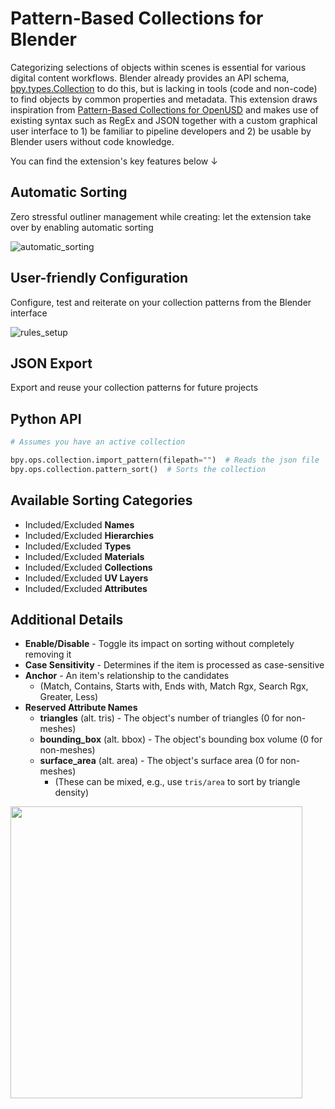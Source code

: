 # Pattern-Based Collections for Blender
Categorizing selections of objects within scenes is essential for various digital content workflows. Blender already provides an API schema, [bpy.types.Collection](https://docs.blender.org/api/current/bpy.types.Collection.html) to do this, but is lacking in tools (code and non-code) to find objects by common properties and metadata. This extension draws inspiration from [Pattern-Based Collections for OpenUSD](https://github.com/PixarAnimationStudios/OpenUSD-proposals/tree/main/proposals/pattern-based-collections) and makes use of existing syntax such as RegEx and JSON together with a custom graphical user interface to 1) be familiar to pipeline developers and 2) be usable by Blender users without code knowledge.  
  
You can find the extension's key features below ↓
## Automatic Sorting
Zero stressful outliner management while creating: let the extension take over by enabling automatic sorting
  
![automatic_sorting](https://github.com/user-attachments/assets/2c35a410-6f09-4401-9851-1e3d90fa5f15)
## User-friendly Configuration
Configure, test and reiterate on your collection patterns from the Blender interface
  
![rules_setup](https://github.com/user-attachments/assets/c3398a3c-0787-4dc9-9eac-8445cfb13c3e)
## JSON Export
Export and reuse your collection patterns for future projects
## Python API
```py
# Assumes you have an active collection

bpy.ops.collection.import_pattern(filepath="")  # Reads the json file
bpy.ops.collection.pattern_sort()  # Sorts the collection
```
## Available Sorting Categories
* Included/Excluded **Names**
* Included/Excluded **Hierarchies**
* Included/Excluded **Types**
* Included/Excluded **Materials**
* Included/Excluded **Collections**
* Included/Excluded **UV Layers**
* Included/Excluded **Attributes**
## Additional Details
* **Enable/Disable** - Toggle its impact on sorting without completely removing it
* **Case Sensitivity** - Determines if the item is processed as case-sensitive
* **Anchor** - An item's relationship to the candidates
  * (Match, Contains, Starts with, Ends with, Match Rgx, Search Rgx, Greater, Less)
* **Reserved Attribute Names**
  * **triangles** (alt. tris) - The object's number of triangles (0 for non-meshes)
  * **bounding_box** (alt. bbox) - The object's bounding box volume (0 for non-meshes)
  * **surface_area** (alt. area) - The object's surface area (0 for non-meshes)
    * (These can be mixed, e.g., use `tris/area` to sort by triangle density)
<img src="https://github.com/user-attachments/assets/9a4ff9fc-cd48-455b-bdb6-71fe38003160" width="467"/>
